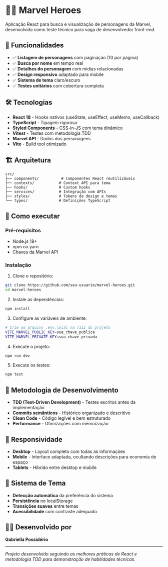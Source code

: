 # 🦸‍♂️ Marvel Heroes

Aplicação React para busca e visualização de personagens da Marvel, desenvolvida como teste técnico para vaga de desenvolvedor front-end.

## 🚀 Funcionalidades

- ✅ **Listagem de personagens** com paginação (10 por página)
- ✅ **Busca por nome** em tempo real
- ✅ **Detalhes do personagem** com mídias relacionadas
- ✅ **Design responsivo** adaptado para mobile
- ✅ **Sistema de tema** claro/escuro
- ✅ **Testes unitários** com cobertura completa

## 🛠️ Tecnologias

- **React 18** - Hooks nativos (useState, useEffect, useMemo, useCallback)
- **TypeScript** - Tipagem rigorosa
- **Styled Components** - CSS-in-JS com tema dinâmico
- **Vitest** - Testes com metodologia TDD
- **Marvel API** - Dados dos personagens
- **Vite** - Build tool otimizado

## 🏗️ Arquitetura

```
src/
├── components/          # Componentes React reutilizáveis
├── contexts/           # Context API para tema
├── hooks/              # Custom hooks
├── services/           # Integração com APIs
├── styles/             # Tokens de design e temas
└── types/              # Definições TypeScript
```

## 🚀 Como executar

### Pré-requisitos
- Node.js 18+
- npm ou yarn
- Chaves da Marvel API

### Instalação

1. Clone o repositório:
```bash
git clone https://github.com/seu-usuario/marvel-heroes.git
cd marvel-heroes
```

2. Instale as dependências:
```bash
npm install
```

3. Configure as variáveis de ambiente:
```bash
# Crie um arquivo .env.local na raiz do projeto
VITE_MARVEL_PUBLIC_KEY=sua_chave_publica
VITE_MARVEL_PRIVATE_KEY=sua_chave_privada
```

4. Execute o projeto:
```bash
npm run dev
```

5. Execute os testes:
```bash
npm test
```

## 🧪 Metodologia de Desenvolvimento

- **TDD (Test-Driven Development)** - Testes escritos antes da implementação
- **Commits semânticos** - Histórico organizado e descritivo
- **Clean Code** - Código legível e bem estruturado
- **Performance** - Otimizações com memoização

## 📱 Responsividade

- **Desktop** - Layout completo com todas as informações
- **Mobile** - Interface adaptada, ocultando descrições para economia de espaço
- **Tablets** - Híbrido entre desktop e mobile

## 🎨 Sistema de Tema

- **Detecção automática** da preferência do sistema
- **Persistência** no localStorage
- **Transições suaves** entre temas
- **Acessibilidade** com contraste adequado

## 👩‍💻 Desenvolvido por

**Gabriella Possidério**

---

*Projeto desenvolvido seguindo as melhores práticas de React e metodologia TDD para demonstração de habilidades técnicas.*
